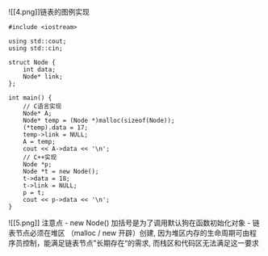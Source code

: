![[4.png]]链表的图例实现
```
#include <iostream>

using std::cout;
using std::cin;

struct Node {
	int data;
	Node* link;
};

int main() {
	// C语言实现 
	Node* A;
	Node* temp = (Node *)malloc(sizeof(Node));
	(*temp).data = 17;
	temp->link = NULL;
	A = temp;
	cout << A->data << '\n';
	// C++实现
	Node *p;
	Node *t = new Node();
	t->data = 18;
	t->link = NULL;
	p = t;
	cout << p->data << '\n';
} 
```
![[5.png]]
注意点
	- new Node() 加括号是为了调用默认狗在函数初始化对象
	- 链表节点必须在堆区 （malloc / new 开辟）创建, 因为堆区内存的生命周期可由程序员控制，能满足链表节点”长期存在“的需求, 而栈区和代码区无法满足这一要求